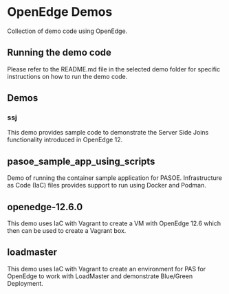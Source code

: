 # OpenEdge Demos

Collection of demo code using OpenEdge.

## Running the demo code

Please refer to the README.md file in the selected demo folder for specific instructions on how to run the demo code.

## Demos

### ssj

This demo provides sample code to demonstrate the Server Side Joins functionality introduced in OpenEdge 12.

## pasoe_sample_app_using_scripts

Demo of running the container sample application for PASOE. Infrastructure as Code (IaC) files provides support to run using Docker and Podman.

## openedge-12.6.0

This demo uses IaC with Vagrant to create a VM with OpenEdge 12.6 which then can be used to create a Vagrant box.

## loadmaster

This demo uses IaC with Vagrant to create an environment for PAS for OpenEdge to work with LoadMaster and demonstrate Blue/Green Deployment.
